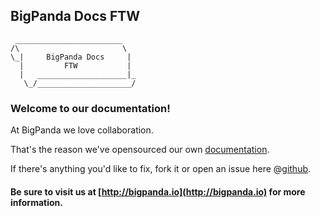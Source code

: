 ## BigPanda Docs FTW

     ________________________
    /\                       \
    \_|     BigPanda Docs     |
      |         FTW           |
      |   ____________________|_
       \_/_____________________/



### Welcome to our documentation!

At BigPanda we love collaboration.

That's the reason we've opensourced our own [documentation](https://docs.bigpanda.io).

If there's anything you'd like to fix, fork it or open an issue here @[github](https://github.com/bigpandaio/docs.bigpanda.io).

#### Be sure to visit us at [http://bigpanda.io](http://bigpanda.io) for more information.
